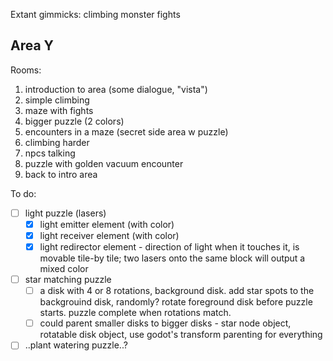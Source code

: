 Extant gimmicks:
	climbing
	monster fights

## Area Y
Rooms:
1. introduction to area (some dialogue, "vista")
2. simple climbing
3. maze with fights
4. bigger puzzle (2 colors)
5. encounters in a maze (secret side area w puzzle)
6. climbing harder
7. npcs talking
8. puzzle with golden vacuum encounter
9. back to intro area

To do:
- [ ] light puzzle (lasers)
	- [x] light emitter element (with color)
	- [x] light receiver element (with color)
	- [x] light redirector element - direction of light when it touches it, is movable tile-by tile; two lasers onto the same block will output a mixed color
- [ ] star matching puzzle
	- [ ] a disk with 4 or 8 rotations, background disk. add star spots to the backgrouind disk, randomly? rotate foreground disk before puzzle starts. puzzle complete when rotations match.
	- [ ] could parent smaller disks to bigger disks -  star node object, rotatable disk object, use godot's transform parenting for everything
- [ ] ..plant watering puzzle..?